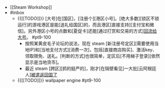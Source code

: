 - [[Steam Workshop]]
- #inbox
    - {{[[TODO]]}} [大号]在[国区]，[注册个][港区小号]。[绝大多数][锁区不锁运行]的游戏港区是能[送礼给国区]的，而且港区[直接支持][支付宝和微信]。另外港区小号的点数和[夏促卡]还能[通过打赏和交易的方式][回流给大号](https://bbs.saraba1st.com/2b/thread-2012213-1-1.html)。 #pt9-100
        - 按照某黄皮毛子论坛的说法，现在 steam [新注册号定区][需要使用当地IP]和[当地支付方式][消费一次]，包括[直接商店购买]、激活key、领取限免、送礼。[判断的方式]也很简单，定区后[不用梯子登录][依然显示是当地货币]。
        - 最近 steam [跨区][抓的挺严的]，刚才[在隔壁看见]一大批[云阿根廷人][被遣返回国了](https://keylol.com/t727233-2-1)
    - {{[[TODO]]}} wallpaper engine #pt9-100
